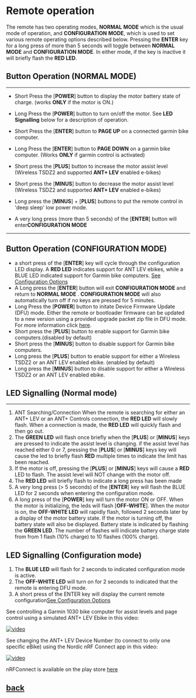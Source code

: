 # Remote operation

The remote has two operating modes, **NORMAL** **MODE** which is the usual mode of operation, and **CONFIGURATION** **MODE**, which is used to set various remote operating options described below. Pressing the **ENTER** key for a long press of more than 5 seconds will toggle between **NORMAL MODE** and **CONFIGURATION MODE**.
In either mode, if the key is inactive it will briefly flash the **RED LED**.

## Button Operation (NORMAL MODE)

----

* Short Press the [**POWER**] button to display the motor battery state of charge. (works **ONLY** if the motor is ON.)
  
* Long Press the [**POWER**] button to turn on/off the motor. See **LED Signalling** below for a description of operation.
* Short Press the [**ENTER**] button to **PAGE UP** on a connected garmin bike computer. 
* Long Press the [**ENTER**] button to **PAGE DOWN** on a garmin bike computer. (Works **ONLY** if garmin control is activated)
* Short press the [**PLUS**] button to increase the motor assist level (Wireless TSDZ2 and supported **ANT+ LEV** enabled e-bikes)
* Short press the [**MINUS**] button to decrease the motor assist level (Wireless TSDZ2 and supported **ANT+ LEV** enabled e-bikes)
* Long press the [**MINUS**] + [**PLUS**] buttons to put the remote control in 'deep sleep' low power mode.
* A very long press (more than 5 seconds) of the [**ENTER**] button will enter**CONFIGURATION MODE**
  
----

## Button Operation (CONFIGURATION MODE)

* a short press of the [**ENTER**] key will cycle through the configuration LED display. A **RED LED** indicates support for ANT LEV ebikes, while a BLUE LED indicated support for Garmin bike computers. [See Configuration Options](configuration.md)
* A Long press the [**ENTER**] button will exit **CONFIGURATION MODE** and return to **NORMAL MODE** . **CONFIGURATION MODE** will also automatically turn off if no keys are pressed for 5 minutes. 
* Long Press the [**POWER**] button to initate Device Firmware Update (DFU) mode.  Either the remote or bootloader firmware can be updated to a new version using a provided upgrade packet zip file in DFU mode. For more information click [here](dfu.md).
* Short press the [**PLUS**] button to enable support for Garmin bike computers.(disabled by default)
* Short press the [**MINUS**] button to disable support for Garmin bike computers.
* Long press the [**PLUS**] button to enable support for either a Wireless TSDZ2 or an ANT LEV enabled ebike. (enabled by default)
* Long press the [**MINUS**] button to disable support for either a Wireless TSDZ2 or an ANT LEV enabled ebike.

  
## LED Signalling (Normal mode)

----

1. ANT Searching/Connection
   When the remote is searching for either an ANT+ LEV or an ANT+ Controls connection, the **RED LED** will slowly flash. When a connection is made, the **RED LED** will quickly flash and then go out.
2. The **GREEN LED** will flash once briefly when the [**PLUS**] or [**MINUS**] keys are pressed to indicate the assist level is changing. if the assist level has reached either 0 or 7, pressing the [**PLUS**] or [**MINUS**] keys key will cause the led to briefly flash **RED** multiple times to indicate the limit has been reached. 
3. If the motor is off, pressing the [**PLUS**] or [**MINUS**] keys will cause a **RED** LED to flash. The assist level will NOT change with the motor off. 
4. The **RED LED** will briefly flash to indicate a long press has been made
5. A very long press (> 5 seconds) of the [**ENTER**] key will flash the BLUE LED for 2 seconds when entering the configuration mode.
6. A long press of the [**POWER**] key will turn the motor ON or OFF. When the motor is initializing, the leds will flash [**OFF-WHITE**]. When the motor is on, the **OFF-WHITE LED** will rapidly flash, followed 2 seconds later by a display of the motor battery state. If the motor is turning off, the battery state will also be displayed. Battery state is indicated by flashing the **GREEN LED**. The number of flashes will indicate battery charge state from from 1 flash (10% charge) to 10 flashes (100% charge).

## LED Signalling (Configuration mode)

1. The **BLUE LED** will flash for 2 seconds to indicated configuration mode is active.
2. The **OFF-WHITE LED** will turn on for 2 seconds to indicated that the remote is entering DFU mode.
3. A short press of the ENTER key will display the current remote configuration[See Configuration Options](configuration.md)


See controlling a Garmin 1030 bike computer for assist levels and page control using a simulated ANT+ LEV Ebike in this video:

[![video](https://img.youtube.com/vi/s7URIMVzcwc/hqdefault.jpg)](https://www.youtube.com/watch?v=s7URIMVzcwc)

See changing the ANT+ LEV Device Number (to connect to only one specific eBike) using the Nordic nRF Connect app in this video:

[![video](https://img.youtube.com/vi/_ALauuDxZuQ/hqdefault.jpg)](https://youtu.be/_ALauuDxZuQ) 

nRFConnect is available on the play store [here](https://play.google.com/store/apps/details?id=no.nordicsemi.android.mcp&hl=en_CA&gl=US)

## [back](../README.md)
